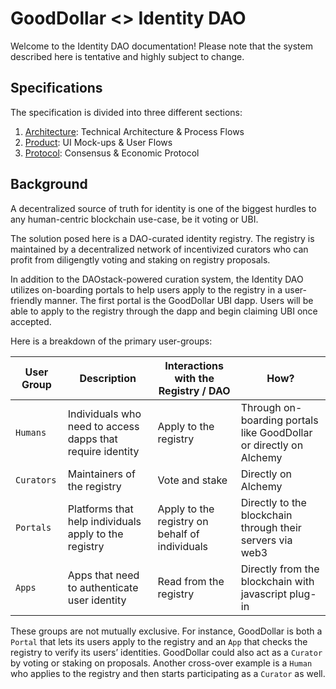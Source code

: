 # GoodDollar <> Identity DAO

Welcome to the Identity DAO documentation! Please note that the system described here is tentative and highly subject to change.

## Specifications

The specification is divided into three different sections:

1. [Architecture](./docs/architecture.md): Technical Architecture & Process Flows  
1. [Product](./docs/product.md): UI Mock-ups & User Flows  
1. [Protocol](./docs/protocol.md): Consensus & Economic Protocol  

## Background

A decentralized source of truth for identity is one of the biggest hurdles to any human-centric blockchain use-case, be it voting or UBI.

The solution posed here is a DAO-curated identity registry. The registry is maintained by a decentralized network of incentivized curators who can profit from diligengtly voting and staking on registry proposals.

In addition to the DAOstack-powered curation system, the Identity DAO utilizes on-boarding portals to help users apply to the registry in a user-friendly manner. The first portal is the GoodDollar UBI dapp. Users will be able to apply to the registry through the dapp and begin claiming UBI once accepted.

Here is a breakdown of the primary user-groups:

| User Group | Description | Interactions with the Registry / DAO | How? |
|-|-|-|-|
| `Humans` | Individuals who need to access dapps that require identity | Apply to the registry | Through on-boarding portals like GoodDollar or directly on Alchemy |
| `Curators` | Maintainers of the registry |  Vote and stake | Directly on Alchemy |
| `Portals` | Platforms that help individuals apply to the registry | Apply to the registry on behalf of individuals | Directly to the blockchain through their servers via web3 |  
| `Apps` | Apps that need to authenticate user identity | Read from the registry | Directly from the blockchain with javascript plug-in |

These groups are not mutually exclusive. For instance, GoodDollar is both a `Portal` that lets its users apply to the registry and an `App` that checks the registry to verify its users’ identities. GoodDollar could also act as a `Curator` by voting or staking on proposals. Another cross-over example is a `Human` who applies to the registry and then starts participating as a `Curator` as well.
